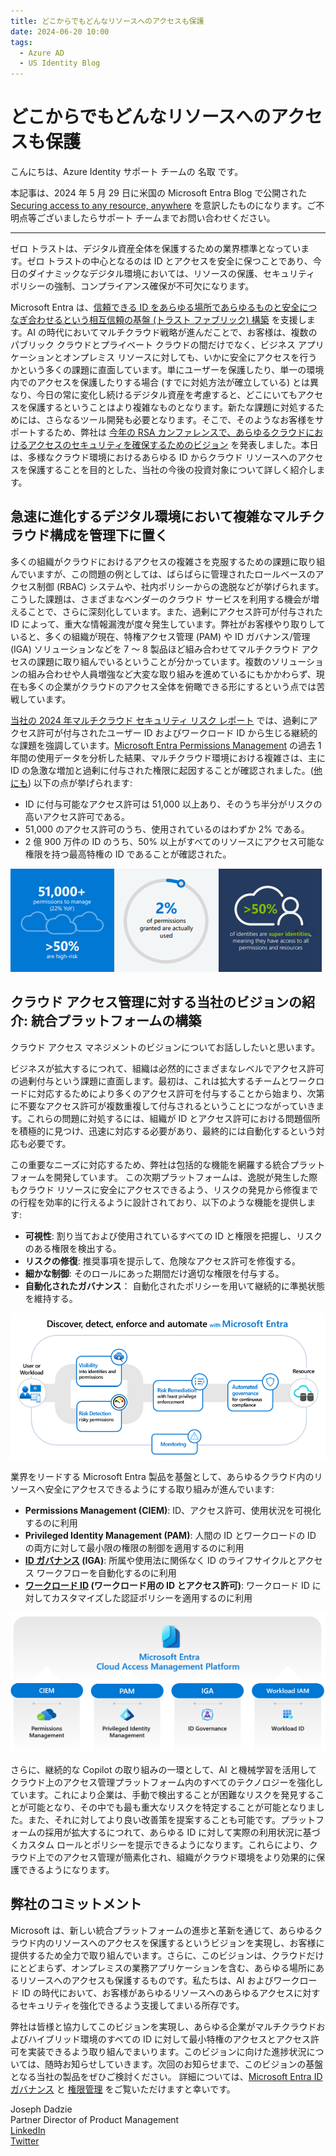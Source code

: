 ```yaml
---
title: どこからでもどんなリソースへのアクセスも保護
date: 2024-06-20 10:00
tags:
  - Azure AD
  - US Identity Blog
---
```


# どこからでもどんなリソースへのアクセスも保護

こんにちは、Azure Identity サポート チームの 名取 です。

本記事は、2024 年 5 月 29 日に米国の Microsoft Entra Blog で公開された [Securing access to any resource, anywhere](https://techcommunity.microsoft.com/t5/microsoft-entra-blog/securing-access-to-any-resource-anywhere/ba-p/4120308) を意訳したものになります。ご不明点等ございましたらサポート チームまでお問い合わせください。

----

ゼロ トラストは、デジタル資産全体を保護するための業界標準となっています。ゼロ トラストの中心となるのは ID とアクセスを安全に保つことであり、今日のダイナミックなデジタル環境においては、リソースの保護、セキュリティ ポリシーの強制、コンプライアンス確保が不可欠になります。

Microsoft Entra は、[信頼できる ID をあらゆる場所であらゆるものと安全につなぎ合わせるという相互信頼の基盤 (トラスト ファブリック) 構築](https://www.microsoft.com/en-us/security/blog/2024/05/08/how-implementing-a-trust-fabric-strengthens-identity-and-network/) を支援します。AI の時代においてマルチクラウド戦略が進んだことで、お客様は、複数のパブリック クラウドとプライベート クラウドの間だけでなく、ビジネス アプリケーションとオンプレミス リソースに対しても、いかに安全にアクセスを行うかという多くの課題に直面しています。単にユーザーを保護したり、単一の環境内でのアクセスを保護したりする場合 (すでに対処方法が確立している) とは異なり、今日の常に変化し続けるデジタル資産を考慮すると、どこにいてもアクセスを保護するということはより複雑なものとなります。新たな課題に対処するためには、さらなるツール開発も必要となります。そこで、そのようなお客様をサポートするため、弊社は [今年の RSA カンファレンスで、あらゆるクラウドにおけるアクセスのセキュリティを確保するためのビジョン](https://techcommunity.microsoft.com/t5/microsoft-entra-blog/microsoft-entra-announcements-and-demos-at-rsac-2024/ba-p/2520429) を発表しました。本日は、多様なクラウド環境におけるあらゆる ID からクラウド リソースへのアクセスを保護することを目的とした、当社の今後の投資対象について詳しく紹介します。

## 急速に進化するデジタル環境において複雑なマルチクラウド構成を管理下に置く

多くの組織がクラウドにおけるアクセスの複雑さを克服するための課題に取り組んでいますが、この問題の例としては、ばらばらに管理されたロールベースのアクセス制御 (RBAC) システムや、社内ポリシーからの逸脱などが挙げられます。こうした課題は、さまざまなベンダーのクラウド サービスを利用する機会が増えることで、さらに深刻化しています。また、過剰にアクセス許可が付与された ID によって、重大な情報漏洩が度々発生しています。弊社がお客様やり取りしていると、多くの組織が現在、特権アクセス管理 (PAM) や ID ガバナンス/管理 (IGA) ソリューションなどを 7 ～ 8 製品ほど組み合わせてマルチクラウド アクセスの課題に取り組んでいるということが分かっています。複数のソリューションの組み合わせや人員増強など大変な取り組みを進めているにもかかわらず、現在も多くの企業がクラウドのアクセス全体を俯瞰できる形にするという点では苦戦しています。

[当社の 2024 年マルチクラウド セキュリティ リスク レポート](https://cdn-dynmedia-1.microsoft.com/is/content/microsoftcorp/microsoft/final/en-us/microsoft-brand/documents/2024-State-of-Multicloud-Security-Risk-Report.pdf) では、過剰にアクセス許可が付与されたユーザー ID およびワークロード ID から生じる継続的な課題を強調しています。[Microsoft Entra Permissions Management](https://www.microsoft.com/ja-jp/security/business/identity-access/microsoft-entra-permissions-management) の過去 1 年間の使用データを分析した結果、マルチクラウド環境における複雑さは、主に ID の急激な増加と過剰に付与された権限に起因することが確認されました。([他にも](https://aka.ms/multicloudinfographic)) 以下の点が挙げられます:

- ID に付与可能なアクセス許可は 51,000 以上あり、そのうち半分がリスクの高いアクセス許可である。
- 51,000 のアクセス許可のうち、使用されているのはわずか 2% である。
- 2 億 900 万件の ID のうち、50% 以上がすべてのリソースにアクセス可能な権限を持つ最高特権の ID であることが確認された。

![図 1: 2024 年マルチクラウド セキュリティ リスクの現状と主な調査結果](./securing-access-to-any-resource,-anywhere/1.png)

## クラウド アクセス管理に対する当社のビジョンの紹介: 統合プラットフォームの構築

クラウド アクセス マネジメントのビジョンについてお話ししたいと思います。

ビジネスが拡大するにつれて、組織は必然的にさまざまなレベルでアクセス許可の過剰付与という課題に直面します。最初は、これは拡大するチームとワークロードに対応するためにより多くのアクセス許可を付与することから始まり、次第に不要なアクセス許可が複数重複して付与されるということにつながっていきます。これらの問題に対処するには、組織が ID とアクセス許可における問題個所を積極的に見つけ、迅速に対応する必要があり、最終的には自動化するという対応も必要です。

この重要なニーズに対応するため、弊社は包括的な機能を網羅する統合プラットフォームを開発しています。 この次期プラットフォームは、逸脱が発生した際もクラウド リソースに安全にアクセスできるよう、リスクの発見から修復までの行程を効率的に行えるように設計されており、以下のような機能を提供します:

- **可視性**: 割り当ておよび使用されているすべての ID と権限を把握し、リスクのある権限を検出する。
- **リスクの修復**: 推奨事項を提示して、危険なアクセス許可を修復する。
- **細かな制御**: そのロールにあった期間だけ適切な権限を付与する。
- **自動化されたガバナンス**： 自動化されたポリシーを用いて継続的に準拠状態を維持する。

![図 2: 複数のクラウドにわたりあらゆる ID からのアクセスを保護する](./securing-access-to-any-resource,-anywhere/2.png)

業界をリードする Microsoft Entra 製品を基盤として、あらゆるクラウド内のリソースへ安全にアクセスできるようにする取り組みが進んでいます:

- **Permissions Management (CIEM)**: ID、アクセス許可、使用状況を可視化するのに利用
- **Privileged Identity Management (PAM)**: 人間の ID とワークロードの ID の両方に対して最小限の権限の制御を適用するのに利用
- **[ID ガバナンス](https://www.microsoft.com/ja-jp/security/business/identity-access/microsoft-entra-id-governance) (IGA)**: 所属や使用法に関係なく ID のライフサイクルとアクセス ワークフローを自動化するのに利用
- **[ワークロード ID](https://www.microsoft.com/ja-jp/security/business/identity-access/microsoft-entra-workload-id) (ワークロード用の ID とアクセス許可)**: ワークロード ID に対してカスタマイズした認証ポリシーを適用するのに利用

![図 3: 4 つの重要分野の融合](./securing-access-to-any-resource,-anywhere/3.png)

さらに、継続的な Copilot の取り組みの一環として、AI と機械学習を活用してクラウド上のアクセス管理プラットフォーム内のすべてのテクノロジーを強化しています。これにより企業は、手動で検出することが困難なリスクを発見することが可能となり、その中でも最も重大なリスクを特定することが可能となりました。また、それに対してより良い改善策を提案することも可能です。プラットフォームの採用が拡大するにつれて、あらゆる ID に対して実際の利用状況に基づくカスタム ロールとポリシーを提示できるようになります。これらにより、クラウド上でのアクセス管理が簡素化され、組織がクラウド環境をより効果的に保護できるようになります。

## 弊社のコミットメント

Microsoft は、新しい統合プラットフォームの進歩と革新を通じて、あらゆるクラウド内のリソースへのアクセスを保護するというビジョンを実現し、お客様に提供するため全力で取り組んでいます。さらに、このビジョンは、クラウドだけにとどまらず、オンプレミスの業務アプリケーションを含む、あらゆる場所にあるリソースへのアクセスも保護するものです。私たちは、AI およびワークロード ID の時代において、お客様があらゆるリソースへのあらゆるアクセスに対するセキュリティを強化できるよう支援してまいる所存です。

弊社は皆様と協力してこのビジョンを実現し、あらゆる企業がマルチクラウドおよびハイブリッド環境のすべての ID に対して最小特権のアクセスとアクセス許可を実装できるよう取り組んでまいります。このビジョンに向けた進捗状況については、随時お知らせしていきます。次回のお知らせまで、このビジョンの基盤となる当社の製品をぜひご検討ください。 詳細については、[Microsoft Entra ID ガバナンス](https://www.microsoft.com/ja-jp/security/business/identity-access/microsoft-entra-id-governance) と [権限管理](https://www.microsoft.com/ja-jp/security/business/identity-access/microsoft-entra-permissions-management) をご覧いただけますと幸いです。

Joseph Dadzie  
Partner Director of Product Management  
[LinkedIn](https://www.linkedin.com/in/joedadzie/)  
[Twitter](https://twitter.com/joe_dadzie)
